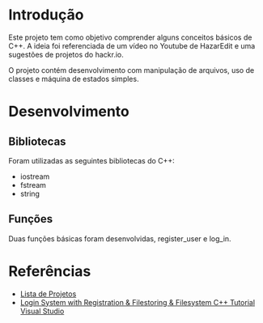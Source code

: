 # Introdução

Este projeto tem como objetivo comprender alguns conceitos básicos de C++. A ideia foi referenciada de um vídeo no Youtube de HazarEdit e uma sugestões de projetos do hackr.io. 

O projeto contém desenvolvimento com manipulação de arquivos, uso de classes e máquina de estados simples.


# Desenvolvimento

## Bibliotecas

Foram utilizadas as seguintes bibliotecas do C++: 

- iostream
- fstream
- string 


## Funções

Duas funções básicas foram desenvolvidas, register_user e log_in. 



# Referências

- [Lista de Projetos](https://hackr.io/blog/cpp-projects)
- [Login System with Registration & Filestoring & Filesystem C++ Tutorial Visual Studio](https://www.youtube.com/watch?v=I_aWPGCaaFA)